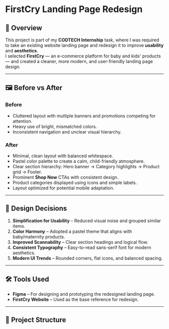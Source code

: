 # FirstCry Landing Page Redesign

## 📌 Overview
This project is part of my **CODTECH Internship** task, where I was required to take an existing website landing page and redesign it to improve **usability** and **aesthetics**.  
I selected **FirstCry** — an e-commerce platform for baby and kids' products — and created a cleaner, more modern, and user-friendly landing page design.

---

## 🖼 Before vs After

### **Before**
- Cluttered layout with multiple banners and promotions competing for attention.
- Heavy use of bright, mismatched colors.
- Inconsistent navigation and unclear visual hierarchy.

### **After**
- Minimal, clean layout with balanced whitespace.
- Pastel color palette to create a calm, child-friendly atmosphere.
- Clear section hierarchy: Hero banner → Category highlights → Product grid → Footer.
- Prominent **Shop Now** CTAs with consistent design.
- Product categories displayed using icons and simple labels.
- Layout optimized for potential mobile adaptation.

---

## 🎯 Design Decisions
1. **Simplification for Usability** – Reduced visual noise and grouped similar items.
2. **Color Harmony** – Adopted a pastel theme that aligns with baby/maternity products.
3. **Improved Scannability** – Clear section headings and logical flow.
4. **Consistent Typography** – Easy-to-read sans-serif font for modern aesthetics.
5. **Modern UI Trends** – Rounded corners, flat icons, and balanced spacing.

---

## 🛠 Tools Used
- **Figma** – For designing and prototyping the redesigned landing page.
- **FirstCry Website** – Used as the base reference for redesign.

---

## 📂 Project Structure

